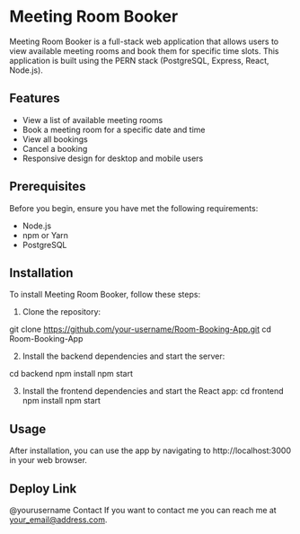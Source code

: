 # Meeting Room Booker

Meeting Room Booker is a full-stack web application that allows users to view available meeting rooms and book them for specific time slots. This application is built using the PERN stack (PostgreSQL, Express, React, Node.js).

## Features

- View a list of available meeting rooms
- Book a meeting room for a specific date and time
- View all bookings
- Cancel a booking
- Responsive design for desktop and mobile users

## Prerequisites

Before you begin, ensure you have met the following requirements:
- Node.js
- npm or Yarn
- PostgreSQL

## Installation

To install Meeting Room Booker, follow these steps:

1. Clone the repository:

git clone https://github.com/your-username/Room-Booking-App.git
cd Room-Booking-App

2. Install the backend dependencies and start the server:

cd backend
npm install
npm start

3. Install the frontend dependencies and start the React app:
cd frontend
npm install
npm start

## Usage
After installation, you can use the app by navigating to http://localhost:3000 in your web browser.

## Deploy Link 

@yourusername
Contact
If you want to contact me you can reach me at your_email@address.com.



